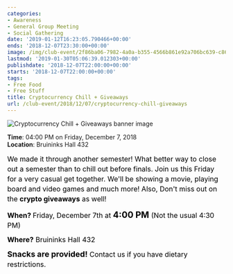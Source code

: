 ```yaml
---
categories:
- Awareness
- General Group Meeting
- Social Gathering
date: '2019-01-12T16:23:05.790466+00:00'
ends: '2018-12-07T23:30:00+00:00'
image: /img/club-event/2f86ba06-7982-4a0a-b355-4566b861e92a706bc639-c861-4dd4-98f0-0c65ac0c4ddd.png
lastmod: '2019-01-30T05:06:39.012303+00:00'
publishdate: '2018-12-07T22:00:00+00:00'
starts: '2018-12-07T22:00:00+00:00'
tags:
- Free Food
- Free Stuff
title: Cryptocurrency Chill + Giveaways
url: /club-event/2018/12/07/cryptocurrency-chill-giveaways
---
```


<img src="/img/club-event/2f86ba06-7982-4a0a-b355-4566b861e92a706bc639-c861-4dd4-98f0-0c65ac0c4ddd.png" alt="Cryptocurrency Chill + Giveaways banner image" /><br>
    <p class="eventInfo">
        <strong>Time</strong>: 04:00 PM on Friday, December  7, 2018<br>
        <strong>Location</strong>: Bruininks Hall 432
    </p>
    <p style="margin: 0px 0px 10px 0px; line-height: 23px;"><span style="color: #000000; font-size: 16px;">We made it through another semester! What better way to close out a&nbsp;semester than to chill out before finals. Join us this Friday for&nbsp;a very casual get together. We'll be showing a movie, playing board and video games and much more! Also, Don't miss out on the <strong>crypto giveaways</strong> as well!&nbsp;</span></p>
<p style="margin: 0px 0px 10px 0px; line-height: 23px;"><span style="color: #000000; font-size: 16px;"><strong>When? </strong>Friday, December 7th at <span style="font-size: 20px;"><strong>4:00 PM&nbsp;</strong></span></span><span style="color: #000000; font-size: 16px;">(Not the usual 4:30 PM)</span></p>
<p style="margin: 0px 0px 10px 0px; line-height: 23px;"><span style="color: #000000; font-size: 16px;"><strong>Where?</strong> Bruininks Hall 432</span></p>
<p style="margin: 0px 0px 10px 0px; line-height: 23px;"><span style="color: #000000; font-size: 16px;"><span style="font-size: 18px;"><strong>Snacks are provided!</strong></span>&nbsp;Contact us if you have dietary restrictions.</span></p>